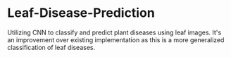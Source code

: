 # Leaf-Disease-Prediction
Utilizing CNN to classify and predict plant diseases using leaf images. It's an improvement over existing implementation as this is a more generalized classification of leaf diseases.

